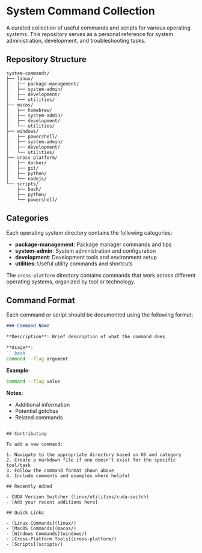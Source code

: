# System Command Collection

A curated collection of useful commands and scripts for various operating systems. This repository serves as a personal reference for system administration, development, and troubleshooting tasks.

## Repository Structure

```
system-commands/
├── linux/
│   ├── package-management/
│   ├── system-admin/
│   ├── development/
│   └── utilities/
├── macos/
│   ├── homebrew/
│   ├── system-admin/
│   ├── development/
│   └── utilities/
├── windows/
│   ├── powershell/
│   ├── system-admin/
│   ├── development/
│   └── utilities/
├── cross-platform/
│   ├── docker/
│   ├── git/
│   ├── python/
│   └── nodejs/
└── scripts/
    ├── bash/
    ├── python/
    └── powershell/

```

## Categories

Each operating system directory contains the following categories:

- **package-management**: Package manager commands and tips
- **system-admin**: System administration and configuration
- **development**: Development tools and environment setup
- **utilities**: Useful utility commands and shortcuts

The `cross-platform` directory contains commands that work across different operating systems, organized by tool or technology.

## Command Format

Each command or script should be documented using the following format:

```markdown
### Command Name

**Description**: Brief description of what the command does

**Usage**:
```bash
command --flag argument
```

**Example**:
```bash
command --flag value
```

**Notes**:
- Additional information
- Potential gotchas
- Related commands
```

## Contributing

To add a new command:

1. Navigate to the appropriate directory based on OS and category
2. Create a markdown file if one doesn't exist for the specific tool/task
3. Follow the command format shown above
4. Include comments and examples where helpful

## Recently Added

- CUDA Version Switcher (linux/utilities/cuda-switch)
- [Add your recent additions here]

## Quick Links

- [Linux Commands](linux/)
- [MacOS Commands](macos/)
- [Windows Commands](windows/)
- [Cross-Platform Tools](cross-platform/)
- [Scripts](scripts/)